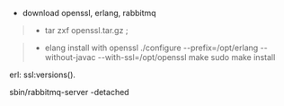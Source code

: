 - download openssl, erlang, rabbitmq
> - tar zxf openssl.tar.gz ; 

> - elang install with openssl
./configure --prefix=/opt/erlang --without-javac --with-ssl=/opt/openssl
make
sudo make install

erl:
ssl:versions().

sbin/rabbitmq-server -detached